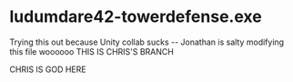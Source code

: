 # ludumdare42-towerdefense.exe

Trying this out because Unity collab sucks -- Jonathan is salty
modifying this file woooooo
THIS IS CHRIS'S BRANCH


CHRIS IS GOD HERE
